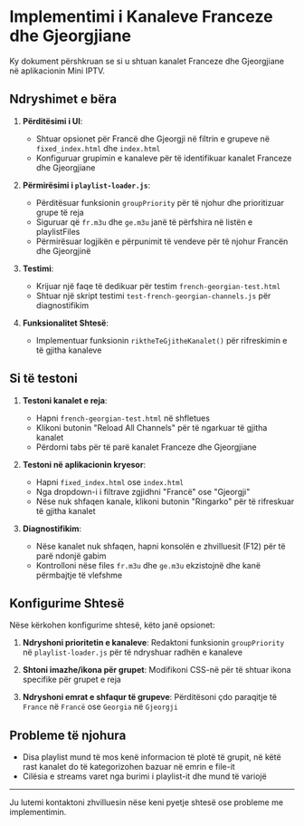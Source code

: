 # Implementimi i Kanaleve Franceze dhe Gjeorgjiane

Ky dokument përshkruan se si u shtuan kanalet Franceze dhe Gjeorgjiane në aplikacionin Mini IPTV.

## Ndryshimet e bëra

1. **Përditësimi i UI**:
   - Shtuar opsionet për Francë dhe Gjeorgji në filtrin e grupeve në `fixed_index.html` dhe `index.html`
   - Konfiguruar grupimin e kanaleve për të identifikuar kanalet Franceze dhe Gjeorgjiane
   
2. **Përmirësimi i `playlist-loader.js`**:
   - Përditësuar funksionin `groupPriority` për të njohur dhe prioritizuar grupe të reja
   - Siguruar që `fr.m3u` dhe `ge.m3u` janë të përfshira në listën e playlistFiles
   - Përmirësuar logjikën e përpunimit të vendeve për të njohur Francën dhe Gjeorgjinë

3. **Testimi**:
   - Krijuar një faqe të dedikuar për testim `french-georgian-test.html`
   - Shtuar një skript testimi `test-french-georgian-channels.js` për diagnostifikim

4. **Funksionalitet Shtesë**:
   - Implementuar funksionin `riktheTeGjitheKanalet()` për rifreskimin e të gjitha kanaleve

## Si të testoni

1. **Testoni kanalet e reja**:
   - Hapni `french-georgian-test.html` në shfletues
   - Klikoni butonin "Reload All Channels" për të ngarkuar të gjitha kanalet
   - Përdorni tabs për të parë kanalet Franceze dhe Gjeorgjiane

2. **Testoni në aplikacionin kryesor**:
   - Hapni `fixed_index.html` ose `index.html`
   - Nga dropdown-i i filtrave zgjidhni "Francë" ose "Gjeorgji"
   - Nëse nuk shfaqen kanale, klikoni butonin "Ringarko" për të rifreskuar të gjitha kanalet

3. **Diagnostifikim**:
   - Nëse kanalet nuk shfaqen, hapni konsolën e zhvilluesit (F12) për të parë ndonjë gabim
   - Kontrolloni nëse files `fr.m3u` dhe `ge.m3u` ekzistojnë dhe kanë përmbajtje të vlefshme

## Konfigurime Shtesë

Nëse kërkohen konfigurime shtesë, këto janë opsionet:

1. **Ndryshoni prioritetin e kanaleve**:
   Redaktoni funksionin `groupPriority` në `playlist-loader.js` për të ndryshuar radhën e kanaleve

2. **Shtoni imazhe/ikona për grupet**:
   Modifikoni CSS-në për të shtuar ikona specifike për grupet e reja

3. **Ndryshoni emrat e shfaqur të grupeve**:
   Përditësoni çdo paraqitje të `France` në `Francë` ose `Georgia` në `Gjeorgji`

## Probleme të njohura

- Disa playlist mund të mos kenë informacion të plotë të grupit, në këtë rast kanalet do të kategorizohen bazuar në emrin e file-it
- Cilësia e streams varet nga burimi i playlist-it dhe mund të variojë

---

Ju lutemi kontaktoni zhvilluesin nëse keni pyetje shtesë ose probleme me implementimin.